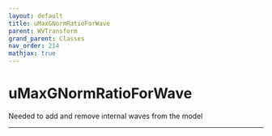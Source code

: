 ```yaml
---
layout: default
title: uMaxGNormRatioForWave
parent: WVTransform
grand_parent: Classes
nav_order: 214
mathjax: true
---
```


#  uMaxGNormRatioForWave

Needed to add and remove internal waves from the model


---

